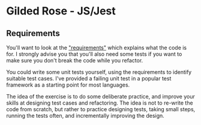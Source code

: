 # Gilded Rose - JS/Jest

## Requirements

You'll want to look at the ["requirements"](requirements.txt) which
explains what the code is for. I strongly advise you that you'll also
need some tests if you want to make sure you don't break the code
while you refactor.

You could write some unit tests yourself, using the requirements to
identify suitable test cases. I've provided a failing unit test in a
popular test framework as a starting point for most languages.

The idea of the exercise is to do some deliberate practice, and
improve your skills at designing test cases and refactoring. The idea
is not to re-write the code from scratch, but rather to practice
designing tests, taking small steps, running the tests often, and
incrementally improving the design.
